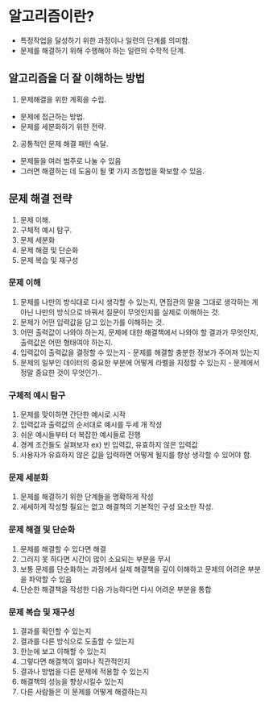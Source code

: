 # 알고리즘이란?
- 특정작업을 달성하기 위한 과정이나 일련의 단계를 의미함.
- 문제를 해결하기 위해 수행해야 하는 일련의 수학적 단계.

## 알고리즘을 더 잘 이해하는 방법
1. 문제해결을 위한 계획을 수립.
  - 문제에 접근하는 방법.
  - 문제를 세분화하기 위한 전략.
2. 공통적인 문제 해결 패턴 숙달.
  - 문제들을 여러 범주로 나눌 수 있음
  - 그러면 해결하는 데 도움이 될 몇 가지 조합법을 확보할 수 있음.

## 문제 해결 전략
1. 문제 이해.
2. 구체적 예시 탐구.
3. 문제 세분화
4. 문제 해결 및 단순화
5. 문제 복습 및 재구성

### 문제 이해
1. 문제를 나만의 방식대로 다시 생각할 수 있는지, 면접관의 말을 그대로 생각하는 게 아닌 나만의 방식으로 바꿔서 질문이 무엇인지를 실제로 이해하는 것.
2. 문제가 어떤 입력값을 담고 있는가를 이해하는 것.
3. 어떤 출력값이 나와야 하는지, 문제에 대한 해결책에서 나와야 할 결과가 무엇인지, 출력값은 어떤 형태여야 하는지.
4. 입력값이 출력값을 결정할 수 있는지 - 문제를 해결할 충분한 정보가 주어져 있는지
5. 문제의 일부인 데이터의 중요한 부분에 어떻게 라벨을 지정할 수 있는지 - 문제에서 정말 중요한 것이 무엇인가..

### 구체적 예시 탐구
1. 문제를 맞이하면 간단한 예시로 시작
2. 입력값과 출력값의 순서대로 예시를 두세 개 작성
3. 쉬운 예시들부터 더 복잡한 예시들로 진행
4. 경계 조건들도 살펴보자 ex) 빈 입력값, 유효하지 않은 입력값
5. 사용자가 유효하지 않은 값을 입력하면 어떻게 될지를 항상 생각할 수 있어야 함.

### 문제 세분화
1. 문제를 해결하기 위한 단계들을 명확하게 작성
2. 세세하게 작성할 필요는 없고 해결책의 기본적인 구성 요소만 작성.

### 문제 해결 및 단순화
1. 문제를 해결할 수 있다면 해결
2. 그러지 못 하다면 시간이 많이 소요되는 부분을 무시
3. 보통 문제를 단순화하는 과정에서 실제 해결책을 깊이 이해하고 문제의 어려운 부분을 파악할 수 있음
4. 단순한 해결책을 작성한 다음 가능하다면 다시 어려운 부분을 통합

### 문제 복습 및 재구성
1. 결과를 확인할 수 있는지
2. 결과를 다른 방식으로 도출할 수 있는지
3. 한눈에 보고 이해할 수 있는지
4. 그렇다면 해결책이 얼마나 직관적인지
5. 결과나 방법을 다른 문제에 적용할 수 있는지
6. 해결책의 성능을 향상시킬수 있는지
7. 다른 사람들은 이 문제를 어떻게 해결하는지